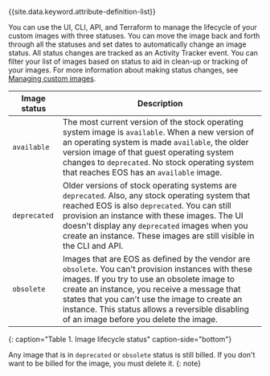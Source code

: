 {{site.data.keyword.attribute-definition-list}}

You can use the UI, CLI, API, and Terraform to manage the lifecycle of your custom images with three statuses. You can move the image back and forth through all the statuses and set dates to automatically change an image status. All status changes are tracked as an Activity Tracker event. You can filter your list of images based on status to aid in clean-up or tracking of your images. For more information about making status changes, see [Managing custom images](/docs/vpc?topic=vpc-managing-custom-images&interface=ui).

| Image status | Description |
| -------------- | -------------- |
| `available` | The most current version of the stock operating system image is `available`. When a new version of an operating system is made `available`, the older version image of that guest operating system changes to `deprecated`. No stock operating system that reaches EOS has an `available` image. |
| `deprecated` | Older versions of stock operating systems are `deprecated`. Also, any stock operating system that reached EOS is also `deprecated`. You can still provision an instance with these images. The UI doesn't display any `deprecated` images when you create an instance. These images are still visible in the CLI and API.|
| `obsolete` | Images that are EOS as defined by the vendor are `obsolete`. You can't provision instances with these images. If you try to use an obsolete image to create an instance, you receive a message that states that you can't use the image to create an instance. This status allows a reversible disabling of an image before you delete the image. |
{: caption="Table 1. Image lifecycle status" caption-side="bottom"}

Any image that is in `deprecated` or `obsolete` status is still billed. If you don't want to be billed for the image, you must delete it.
{: note}
